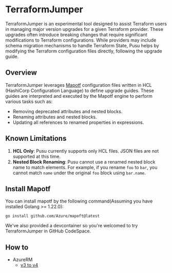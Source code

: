 # TerraformJumper

TerraformJumper is an experimental tool designed to assist Terraform users in managing major version upgrades for a given Terraform provider. These upgrades often introduce breaking changes that require significant modifications to Terraform configurations. While providers may include schema migration mechanisms to handle Terraform State, Pusu helps by modifying the Terraform configuration files directly, following the upgrade guide.

## Overview

TerraformJumper leverages [Mapotf](https://github.com/Azure/mapotf) configuration files written in HCL (HashiCorp Configuration Language) to define upgrade guides. These guides are interpreted and executed by the Mapotf engine to perform various tasks such as:

- Removing deprecated attributes and nested blocks.
- Renaming attributes and nested blocks.
- Updating all references to renamed properties in expressions.

## Known Limitations

1. **HCL Only**: Pusu currently supports only HCL files. JSON files are not supported at this time.
2. **Nested Block Renaming**: Pusu cannot use a renamed nested block name to match elements. For example, if you rename `foo` to `bar`, you cannot match `name` under the original `foo` block using `bar.name`.

## Install Mapotf

You can install mapotf by the following command(Assuming you have installed Golang >= 1.22.0):

```shell
go install github.com/Azure/mapoft@latest
```

We've also provided a devcontainer so you're welcomed to try TerraformJumper in GitHub CodeSpace.

## How to

* AzureRM
  - [v3 to v4](azurerm/v3_v4/readme.md)
